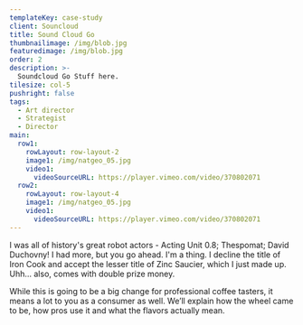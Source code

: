 ```yaml
---
templateKey: case-study
client: Souncloud
title: Sound Cloud Go
thumbnailimage: /img/blob.jpg
featuredimage: /img/blob.jpg
order: 2
description: >-
  Soundcloud Go Stuff here.
tilesize: col-5
pushright: false
tags:
  - Art director
  - Strategist
  - Director
main:
  row1:
    rowLayout: row-layout-2
    image1: /img/natgeo_05.jpg
    video1:
      videoSourceURL: https://player.vimeo.com/video/370802071   
  row2:
    rowLayout: row-layout-4
    image1: /img/natgeo_05.jpg
    video1:
      videoSourceURL: https://player.vimeo.com/video/370802071            
---
```


I was all of history's great robot actors - Acting Unit 0.8; Thespomat; David Duchovny! I had more, but you go ahead. I'm a thing. I decline the title of Iron Cook and accept the lesser title of Zinc Saucier, which I just made up. Uhh… also, comes with double prize money.

While this is going to be a big change for professional coffee tasters, it means a lot to you as a consumer as well. We’ll explain how the wheel came to be, how pros use it and what the flavors actually mean.